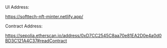 UI Address: 

https://softtech-nft-minter.netlify.app/

Contract Address:

https://sepolia.etherscan.io/address/0xD7CC2545C8aa70e81EA2D0e4a0d0BD3C121A4C37#readContract
